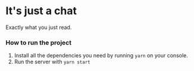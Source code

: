 # It's just a chat
Exactly what you just read.

### How to run the project
1. Install all the dependencies you need by running ``yarn`` on your console.
2. Run the server with ``yarn start``